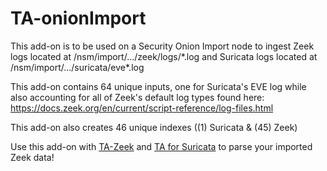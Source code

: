 # TA-onionImport
This add-on is to be used on a Security Onion Import node to ingest Zeek logs located at /nsm/import/.../zeek/logs/\*.log and Suricata logs located at /nsm/import/.../suricata/eve\*.log

This add-on contains 64 unique inputs, one for Suricata's EVE log while also accounting for all of Zeek's default log types found here: https://docs.zeek.org/en/current/script-reference/log-files.html

This add-on also creates 46 unique indexes ((1) Suricata & (45) Zeek)

Use this add-on with [TA-Zeek](https://github.com/InfinityWatch/TA-Zeek) and [TA for Suricata](https://splunkbase.splunk.com/app/4242/) to parse your imported Zeek data!
